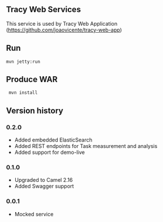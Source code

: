 ## Tracy Web Services

This service is used by Tracy Web Application (https://github.com/joaovicente/tracy-web-app)

## Run
    mvn jetty:run
    
## Produce WAR
     mvn install
     
## Version history

### 0.2.0
* Added embedded ElasticSearch
* Added REST endpoints for Task measurement and analysis 
* Added support for demo-live

### 0.1.0
* Upgraded to Camel 2.16
* Added Swagger support

### 0.0.1
* Mocked service